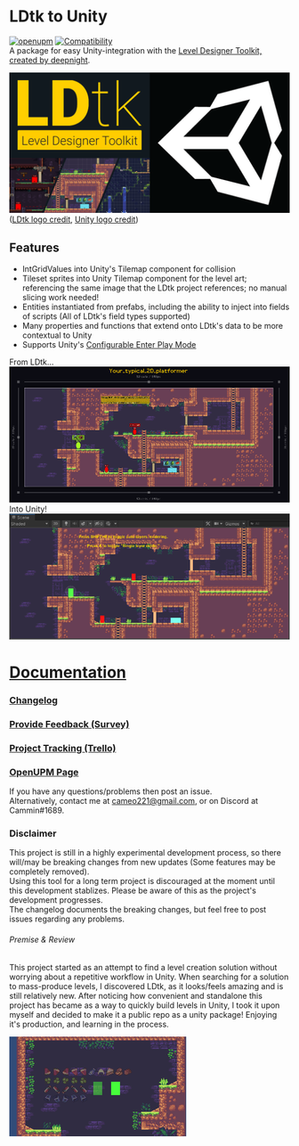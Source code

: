 # LDtk to Unity
[![openupm](https://img.shields.io/npm/v/com.cammin.ldtkunity?label=openupm&registry_uri=https://package.openupm.com)](https://openupm.com/packages/com.cammin.ldtkunity/)
[![Compatibility](https://img.shields.io/badge/Unity-2019.2+-brightgreen)](https://unity3d.com/get-unity/download/archive)  
A package for easy Unity-integration with the [Level Designer Toolkit, created by deepnight](https://ldtk.io/).

![Banner](DocFX/images/LDtkUnityBanner.png)  
([LDtk logo credit](https://github.com/deepnight/ldtk/blob/master/art/logo/banner-assets/square-512.png), [Unity logo credit](https://unity3d.com/legal/branding_trademarks))  

## Features  
- IntGridValues into Unity's Tilemap component for collision
- Tileset sprites into Unity Tilemap component for the level art; referencing the same image that the LDtk project references; no manual slicing work needed!  
- Entities instantiated from prefabs, including the ability to inject into fields of scripts (All of LDtk's field types supported)
- Many properties and functions that extend onto LDtk's data to be more contextual to Unity
- Supports Unity's [Configurable Enter Play Mode](https://docs.unity3d.com/Manual/ConfigurableEnterPlayMode.html)  



From LDtk...  
![LDtk Preview](DocFX/images/ldtk/Your_typical_2D_platformer.png)  
Into Unity!  
![Unity Preview](DocFX/images/unity/SceneLevel.png)  

# [Documentation](https://cammin.github.io/LDtkUnity/)

### [Changelog](Assets/LDtkUnity/CHANGELOG.md)
### [Provide Feedback (Survey)](https://forms.gle/a7iRkuBFxpgZpwRd8)
### [Project Tracking (Trello)](https://trello.com/b/YPgO5283)  
### [OpenUPM Page](https://openupm.com/packages/com.cammin.ldtkunity/)  

If you have any questions/problems then post an issue.  
Alternatively, contact me at cameo221@gmail.com, or on Discord at Cammin#1689.

### Disclaimer
This project is still in a highly experimental development process, so there will/may be breaking changes from new updates (Some features may be completely removed).  
Using this tool for a long term project is discouraged at the moment until this development stablizes.
Please be aware of this as the project's development progresses.  
The changelog documents the breaking changes, but feel free to post issues regarding any problems.

###### Premise & Review
This project started as an attempt to find a level creation solution without worrying about a repetitive workflow in Unity. When searching for a solution to mass-produce levels, I discovered LDtk, as it looks/feels amazing and is still relatively new. After noticing how convenient and standalone this project has became as a way to quickly build levels in Unity, I took it upon myself and decided to make it a public repo as a unity package! Enjoying it's production, and learning in the process.



![Opacity](DocFX/images/LDtkUnityOpacity.gif)
